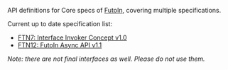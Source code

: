 
API definitions for Core specs of [FutoIn](http://futoin.org), covering multiple specifications.

 
Current up to date specification list:
* [FTN7: Interface Invoker Concept v1.0](http://specs.futoin.org/final/preview/ftn7_iface_invoker_concept-1.0.html)
* [FTN12: FutoIn Async API v1.1](http://specs.futoin.org/final/preview/ftn12_async_api-1.1.html)


*Note: there are not final interfaces as well. Please do not use them.*

